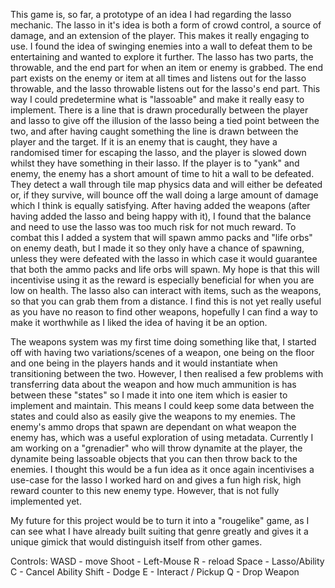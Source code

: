This game is, so far, a prototype of an idea I had regarding the lasso mechanic. The lasso in it's idea is both a form of crowd control, a source of damage, and an extension of the player. This makes it really engaging to use. I found the idea of swinging enemies into a wall to defeat them to be entertaining and wanted to explore it further. The lasso has two parts, the throwable, and the end part for when an item or enemy is grabbed. The end part exists on the enemy or item at all times and listens out for the lasso throwable, and the lasso throwable listens out for the lasso's end part. This way I could predetermine what is "lassoable" and make it really easy to implement. There is a line that is drawn procedurally between the player and lasso to give off the illusion of the lasso being a tied point between the two, and after having caught something the line is drawn between the player and the target. If it is an enemy that is caught, they have a randomised timer for escaping the lasso, and the player is slowed down whilst they have something in their lasso. If the player is to "yank" and enemy, the enemy has a short amount of time to hit a wall to be defeated. They detect a wall through tile map physics data and will either be defeated or, if they survive, will bounce off the wall doing a large amount of damage which I think is equally satisfying. After having added the weapons (after having added the lasso and being happy with it), I found that the balance and need to use the lasso was too much risk for not much reward. To combat this I added a system that will spawn ammo packs and "life orbs" on enemy death, but I made it so they only have a chance of spawning, unless they were defeated with the lasso in which case it would guarantee that both the ammo packs and life orbs will spawn. My hope is that this will incentivise using it as the reward is especially beneficial for when you are low on health. The lasso also can interact with items, such as the weapons, so that you can grab them from a distance. I find this is not yet really useful as you have no reason to find other weapons, hopefully I can find a way to make it worthwhile as I liked the idea of having it be an option.

The weapons system was my first time doing something like that, I started off with having two variations/scenes of a weapon, one being on the floor and one being in the players hands and it would instantiate when transitioning between the two. However, I then realised a few problems with transferring data about the weapon and how much ammunition is has between these "states" so I made it into one item which is easier to implement and maintain. This means I could keep some data between the states and could also as easily give the weapons to my enemies. The enemy's ammo drops that spawn are dependant on what weapon the enemy has, which was a useful exploration of using metadata. Currently I am working on a "grenadier" who will throw dynamite at the player, the dynamite being lassoable objects that you can then throw back to the enemies. I thought this would be a fun idea as it once again incentivises a use-case for the lasso I worked hard on and gives a fun high risk, high reward counter to this new enemy type. However, that is not fully implemented yet.

My future for this project would be to turn it into a "rougelike" game, as I can see what I have already built suiting that genre greatly and gives it a unique gimick that would distinguish itself from other games.


Controls:
WASD - move
Shoot - Left-Mouse
R - reload
Space - Lasso/Ability
C - Cancel Ability
Shift - Dodge
E - Interact / Pickup
Q - Drop Weapon

